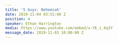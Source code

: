 ```yaml
---
title: '5 Guys: Nehemiah'
date: 2019-11-04 03:51:00 Z
position: 4
speaker: Ethan Harrington
media: https://www.youtube.com/embed/x-YE_i_6q3Y
message_date: 2019-11-03 10:00:00 Z
---
```


